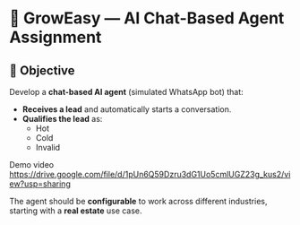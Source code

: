 # 📱 GrowEasy — AI Chat-Based Agent Assignment

## 🎯 Objective

Develop a **chat-based AI agent** (simulated WhatsApp bot) that:

- **Receives a lead** and automatically starts a conversation.
- **Qualifies the lead** as:
  - Hot
  - Cold
  - Invalid


Demo video https://drive.google.com/file/d/1pUn6Q59Dzru3dG1Uo5cmlUGZ23g_kus2/view?usp=sharing

The agent should be **configurable** to work across different industries, starting with a **real estate** use case.
